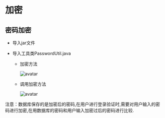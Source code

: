 # 加密

## 密码加密

- 导入jar文件

- 导入工具类PasswordUtil.java

  - 加密方法

    ![avatar](H:\开发工具\青鸟开发笔记\密码加密处理\img\加密方法.PNG)

  - 调用加密方法

    ![avatar](H:\开发工具\青鸟开发笔记\密码加密处理\img\调用加密方法.PNG)

注意：数据库保存的是加密后的密码,在用户进行登录验证时,需要对用户输入的密码进行加密,在用数据库的密码和用户输入加密过后的密码进行比较.